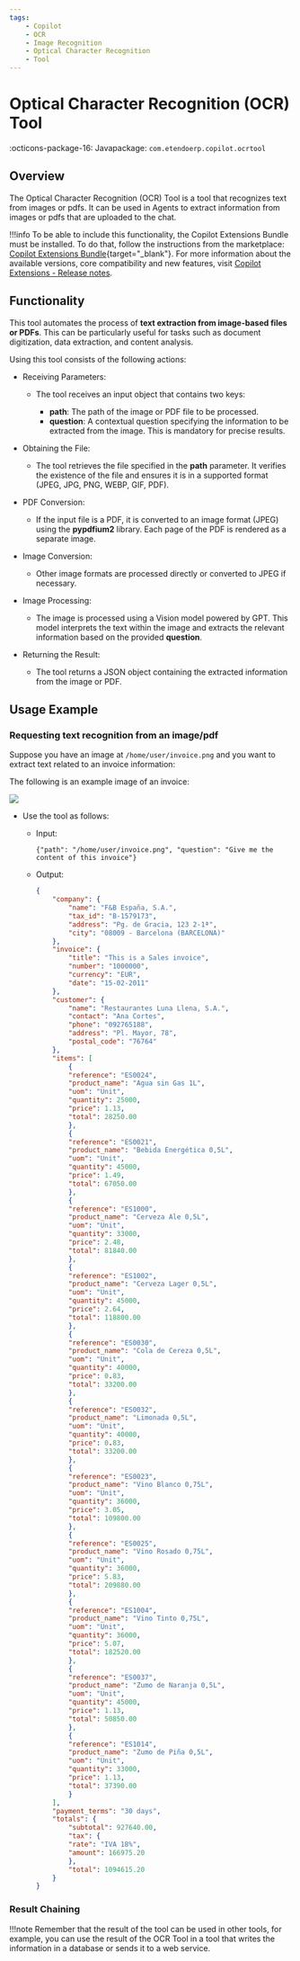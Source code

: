 ```yaml
---
tags:
    - Copilot
    - OCR
    - Image Recognition
    - Optical Character Recognition
    - Tool
---
```


# Optical Character Recognition (OCR) Tool

:octicons-package-16: Javapackage: `com.etendoerp.copilot.ocrtool`

## Overview

The Optical Character Recognition (OCR) Tool is a tool that recognizes text from images or pdfs. It can be used in Agents to extract information from images or pdfs that are uploaded to the chat.

!!!info
    To be able to include this functionality, the Copilot Extensions Bundle must be installed. To do that, follow the instructions from the marketplace: [Copilot Extensions Bundle](https://marketplace.etendo.cloud/?#/product-details?module=82C5DA1B57884611ABA8F025619D4C05){target="\_blank"}. For more information about the available versions, core compatibility and new features, visit [Copilot Extensions - Release notes](../../../whats-new/release-notes/etendo-copilot/bundles/release-notes.md).

## Functionality

This tool automates the process of **text extraction from image-based files or PDFs**. This can be particularly useful for tasks such as document digitization, data extraction, and content analysis. 

Using this tool consists of the following actions:

- Receiving Parameters:

    - The tool receives an input object that contains two keys:

        - **path**: The path of the image or PDF file to be processed.
        - **question**: A contextual question specifying the information to be extracted from the image. This is mandatory for precise results.

- Obtaining the File:

    - The tool retrieves the file specified in the **path** parameter. It verifies the existence of the file and ensures it is in a supported format (JPEG, JPG, PNG, WEBP, GIF, PDF).

- PDF Conversion:

    - If the input file is a PDF, it is converted to an image format (JPEG) using the **pypdfium2** library. Each page of the PDF is rendered as a separate image.

- Image Conversion:

    - Other image formats are processed directly or converted to JPEG if necessary.

- Image Processing:

    - The image is processed using a Vision model powered by GPT. This model interprets the text within the image and extracts the relevant information based on the provided **question**.

- Returning the Result:

    - The tool returns a JSON object containing the extracted information from the image or PDF.

## Usage Example

    
### Requesting text recognition from an image/pdf


Suppose you have an image at `/home/user/invoice.png` and you want to extract text related to an invoice information:

The following is an example image of an invoice:

![](../../../assets/developer-guide/etendo-copilot/available-tools/ocr-tool-2.png)


- Use the tool as follows:

    - Input:

        ```
        {"path": "/home/user/invoice.png", "question": "Give me the content of this invoice"}

        ```

    - Output:

        ``` Json title="Output Json"
        {
            "company": {
                "name": "F&B España, S.A.",
                "tax_id": "B-1579173",
                "address": "Pg. de Gracia, 123 2-1ª",
                "city": "08009 - Barcelona (BARCELONA)"
            },
            "invoice": {
                "title": "This is a Sales invoice",
                "number": "1000000",
                "currency": "EUR",
                "date": "15-02-2011"
            },
            "customer": {
                "name": "Restaurantes Luna Llena, S.A.",
                "contact": "Ana Cortes",
                "phone": "092765188",
                "address": "Pl. Mayor, 78",
                "postal_code": "76764"
            },
            "items": [
                {
                "reference": "ES0024",
                "product_name": "Agua sin Gas 1L",
                "uom": "Unit",
                "quantity": 25000,
                "price": 1.13,
                "total": 28250.00
                },
                {
                "reference": "ES0021",
                "product_name": "Bebida Energética 0,5L",
                "uom": "Unit",
                "quantity": 45000,
                "price": 1.49,
                "total": 67050.00
                },
                {
                "reference": "ES1000",
                "product_name": "Cerveza Ale 0,5L",
                "uom": "Unit",
                "quantity": 33000,
                "price": 2.48,
                "total": 81840.00
                },
                {
                "reference": "ES1002",
                "product_name": "Cerveza Lager 0,5L",
                "uom": "Unit",
                "quantity": 45000,
                "price": 2.64,
                "total": 118800.00
                },
                {
                "reference": "ES0030",
                "product_name": "Cola de Cereza 0,5L",
                "uom": "Unit",
                "quantity": 40000,
                "price": 0.83,
                "total": 33200.00
                },
                {
                "reference": "ES0032",
                "product_name": "Limonada 0,5L",
                "uom": "Unit",
                "quantity": 40000,
                "price": 0.83,
                "total": 33200.00
                },
                {
                "reference": "ES0023",
                "product_name": "Vino Blanco 0,75L",
                "uom": "Unit",
                "quantity": 36000,
                "price": 3.05,
                "total": 109800.00
                },
                {
                "reference": "ES0025",
                "product_name": "Vino Rosado 0,75L",
                "uom": "Unit",
                "quantity": 36000,
                "price": 5.83,
                "total": 209880.00
                },
                {
                "reference": "ES1004",
                "product_name": "Vino Tinto 0,75L",
                "uom": "Unit",
                "quantity": 36000,
                "price": 5.07,
                "total": 182520.00
                },
                {
                "reference": "ES0037",
                "product_name": "Zumo de Naranja 0,5L",
                "uom": "Unit",
                "quantity": 45000,
                "price": 1.13,
                "total": 50850.00
                },
                {
                "reference": "ES1014",
                "product_name": "Zumo de Piña 0,5L",
                "uom": "Unit",
                "quantity": 33000,
                "price": 1.13,
                "total": 37390.00
                }
            ],
            "payment_terms": "30 days",
            "totals": {
                "subtotal": 927640.00,
                "tax": {
                "rate": "IVA 18%",
                "amount": 166975.20
                },
                "total": 1094615.20
            }
        }
        ```

### Result Chaining

!!!note
    Remember that the result of the tool can be used in other tools, for example, you can use the result of the OCR Tool in a tool that writes the information in a database or sends it to a web service. 